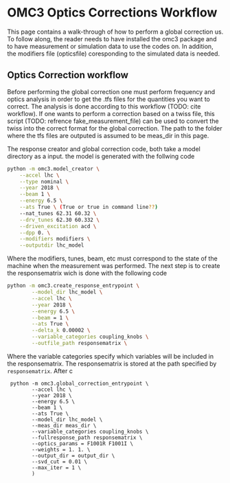 # OMC3 Optics Corrections Workflow
This page contains a walk-through of how to perform a global correction us. To follow along, the reader needs to have installed the omc3 package and to have measurement or simulation data to use the codes on. In addition, the modifiers file (opticsfile) coresponding to the simulated data is needed.
## Optics Correction workflow
Before performing the global correction one must perform frequency and optics analysis in order to get the .tfs files for the quantities you want to correct. The analysis is done according to this workflow (TODO: cite workflow). If one wants to perform a correction based on a twiss file, this script (TODO: refrence fake_measurement_file) can be used to convert the twiss into the correct format for the global correction. The path to the folder where the tfs files are outputed is assumed to be meas_dir in this page.

The response creator and global correction code, both take a model directory as a input. the model is generated with the follwing code
```bash
python -m omc3.model_creator \
    --accel lhc \
    --type nominal \
    --year 2018 \
    --beam 1 \
    --energy 6.5 \
    --ats True \ (True or true in command line??)
    --nat_tunes 62.31 60.32 \
    --drv_tunes 62.30 60.332 \
    --driven_excitation acd \
    --dpp 0. \
    --modifiers modifiers \
    --outputdir lhc_model
```
Where the modifiers, tunes, beam, etc must correspond to the state of the machine when the measurement was performed. The next step is to create the responsematrix wich is done with the following code
```bash
python -m omc3.create_response_entrypoint \
        --model_dir lhc_model \
        --accel lhc \
        --year 2018 \
        --energy 6.5 \
        --beam = 1 \
        --ats True \
        --delta_k 0.00002 \
        --variable_categories coupling_knobs \
        --outfile_path responsematrix \   
```
Where the variable categories specify which variables will be included in the responsematrix. The responsematrix is stored at the path specified by ``responsematrix``. After c
```
 python -m omc3.global_correction_entrypoint \
        --accel lhc \
        --year 2018 \
        --energy 6.5 \
        --beam 1 \
        --ats True \
        --model_dir lhc_model \
        --meas_dir meas_dir \
        --variable_categories coupling_knobs \
        --fullresponse_path responsematrix \
        --optics_params = F1001R F1001I \
        --weights = 1. 1. \
        --output_dir = output_dir \
        --svd_cut = 0.01 \
        --max_iter = 1 \
        )
```
